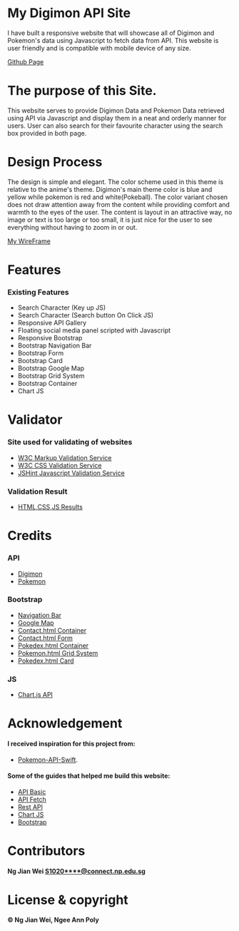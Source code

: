 # My Digimon API Site
I have built a responsive website that will showcase all of Digimon and Pokemon's data using Javascript to fetch data from API. This website is user friendly and is compatible with mobile device of any size.

[Github Page](https://jayng96.github.io/IDAssignment2/)

# The purpose of this Site.
This website serves to provide Digimon Data and Pokemon Data retrieved using API via Javascript and display them in a neat and orderly manner for users. User can also search for their favourite character using the search box provided in both page.

# Design Process
The design is simple and elegant. The color scheme used in this theme is relative to the anime's theme. Digimon's main theme color is blue and yellow while pokemon is red and white(Pokeball). The color variant chosen does not draw attention away from the content while providing comfort and warmth to the eyes of the user. The content is layout in an attractive way, no image or text is too large or too small, it is just nice for the user to see everything without having to zoom in or out. 

[My WireFrame](https://imgur.com/a/wgahSrS "https://imgur.com")

# Features
### Existing Features
- Search Character (Key up JS)
- Search Character (Search button On Click JS)
- Responsive API Gallery
- Floating social media panel scripted with Javascript
- Responsive Bootstrap
- Bootstrap Navigation Bar
- Bootstrap Form
- Bootstrap Card
- Bootstrap Google Map
- Bootstrap Grid System
- Bootstrap Container
- Chart JS

# Validator
### Site used for validating of websites
- [W3C Markup Validation Service](https://validator.w3.org/)
- [W3C CSS Validation Service](https://jigsaw.w3.org/css-validator/)
- [JSHint Javascript Validation Service](https://jshint.com/)

### Validation Result
- [HTML,CSS,JS Results](https://imgur.com/a/GqMIpgT "https://imgur.com")

# Credits
### API
- [Digimon](https://digimon-api.herokuapp.com/api/digimon)
- [Pokemon](https://https://pokeapi.co/)

### Bootstrap
- [Navigation Bar](https://getbootstrap.com/docs/4.0/components/navbar/)
- [Google Map](https://mdbootstrap.com/docs/b4/jquery/javascript/google-maps/)
- [Contact.html Container](https://getbootstrap.com/docs/4.1/layout/grid/)
- [Contact.html Form](https://getbootstrap.com/docs/4.0/components/forms/)
- [Pokedex.html Container](https://getbootstrap.com/docs/3.4/css/)
- [Pokemon.html Grid System](https://getbootstrap.com/docs/4.1/layout/grid/)
- [Pokedex.html Card](https://getbootstrap.com/docs/4.0/components/card/)

### JS
- [Chart.js API](https://www.chartjs.org/)

# Acknowledgement
#### I received inspiration for this project from:
- [Pokemon-API-Swift](https://github.com/tron1991/Pokemon-API-Swift).

#### Some of the guides that helped me build this website:
- [API Basic](https://www.w3schools.com/js/js_api_intro.asp)
- [API Fetch](https://www.w3schools.com/js/js_api_fetch.asp)
- [Rest API](https://www.youtube.com/watch?v=pqEONSbXeSQ&ab_channel=VicodeMedia)
- [Chart JS](https://www.youtube.com/watch?v=sE08f4iuOhA&ab_channel=TraversyMedia)
- [Bootstrap](https://www.w3schools.com/bootstrap4/)

# Contributors
#### Ng Jian Wei <S1020****@connect.np.edu.sg>

# License & copyright
#### © Ng Jian Wei, Ngee Ann Poly